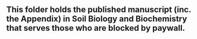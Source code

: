 ## This folder holds the published manuscript (inc. the Appendix) in **Soil Biology and Biochemistry** that serves those who are blocked by paywall.
